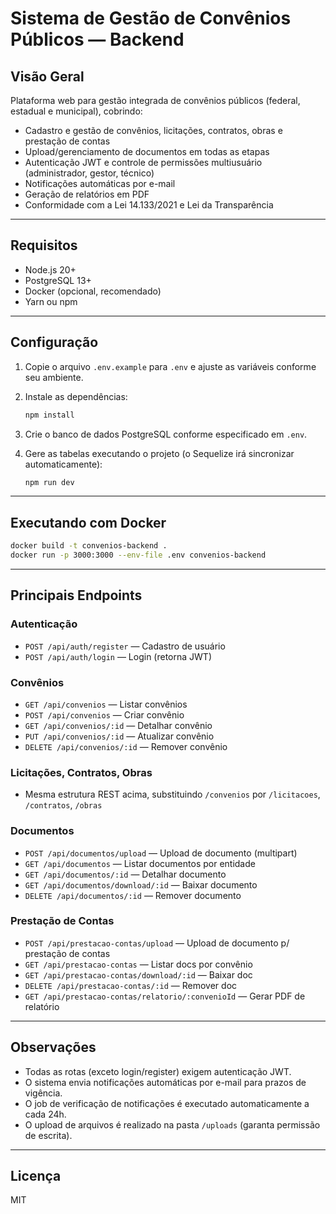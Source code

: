 # Sistema de Gestão de Convênios Públicos — Backend

## Visão Geral

Plataforma web para gestão integrada de convênios públicos (federal, estadual e municipal), cobrindo:
- Cadastro e gestão de convênios, licitações, contratos, obras e prestação de contas
- Upload/gerenciamento de documentos em todas as etapas
- Autenticação JWT e controle de permissões multiusuário (administrador, gestor, técnico)
- Notificações automáticas por e-mail
- Geração de relatórios em PDF
- Conformidade com a Lei 14.133/2021 e Lei da Transparência

---

## Requisitos

- Node.js 20+
- PostgreSQL 13+
- Docker (opcional, recomendado)
- Yarn ou npm

---

## Configuração

1. Copie o arquivo `.env.example` para `.env` e ajuste as variáveis conforme seu ambiente.
2. Instale as dependências:

   ```bash
   npm install
   ```

3. Crie o banco de dados PostgreSQL conforme especificado em `.env`.

4. Gere as tabelas executando o projeto (o Sequelize irá sincronizar automaticamente):

   ```bash
   npm run dev
   ```

---

## Executando com Docker

```bash
docker build -t convenios-backend .
docker run -p 3000:3000 --env-file .env convenios-backend
```

---

## Principais Endpoints

### Autenticação

- `POST /api/auth/register` — Cadastro de usuário
- `POST /api/auth/login` — Login (retorna JWT)

### Convênios

- `GET /api/convenios` — Listar convênios
- `POST /api/convenios` — Criar convênio
- `GET /api/convenios/:id` — Detalhar convênio
- `PUT /api/convenios/:id` — Atualizar convênio
- `DELETE /api/convenios/:id` — Remover convênio

### Licitações, Contratos, Obras

- Mesma estrutura REST acima, substituindo `/convenios` por `/licitacoes`, `/contratos`, `/obras`

### Documentos

- `POST /api/documentos/upload` — Upload de documento (multipart)
- `GET /api/documentos` — Listar documentos por entidade
- `GET /api/documentos/:id` — Detalhar documento
- `GET /api/documentos/download/:id` — Baixar documento
- `DELETE /api/documentos/:id` — Remover documento

### Prestação de Contas

- `POST /api/prestacao-contas/upload` — Upload de documento p/ prestação de contas
- `GET /api/prestacao-contas` — Listar docs por convênio
- `GET /api/prestacao-contas/download/:id` — Baixar doc
- `DELETE /api/prestacao-contas/:id` — Remover doc
- `GET /api/prestacao-contas/relatorio/:convenioId` — Gerar PDF de relatório

---

## Observações

- Todas as rotas (exceto login/register) exigem autenticação JWT.
- O sistema envia notificações automáticas por e-mail para prazos de vigência.
- O job de verificação de notificações é executado automaticamente a cada 24h.
- O upload de arquivos é realizado na pasta `/uploads` (garanta permissão de escrita).

---

## Licença

MIT